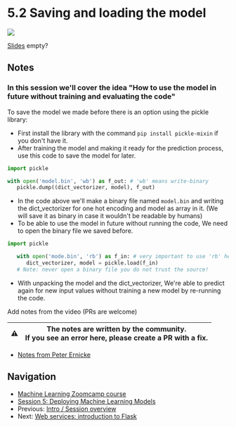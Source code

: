 # 5.2 Saving and loading the model

<a href="https://www.youtube.com/watch?v=EJpqZ7OlwFU&list=PL3MmuxUbc_hIhxl5Ji8t4O6lPAOpHaCLR"><img src="images/thumbnail-5-02.jpg"></a>

[Slides](https://www.slideshare.net/AlexeyGrigorev/ml-zoomcamp-5-model-deployment) empty?

## Notes

### In this session we'll cover the idea "How to use the model in future without training and evaluating the code"

To save the model we made before there is an option using the pickle library:

- First install the library with the command `pip install pickle-mixin` if you don't have it.
- After training the model and making it ready for the prediction process, use this code to save the model for later.

```python
import pickle

with open('model.bin', 'wb') as f_out: # 'wb' means write-binary
   pickle.dump((dict_vectorizer, model), f_out)
```

- In the code above we'll make a binary file named `model.bin` and writing the dict_vectorizer for one hot encoding and model as array in it. (We will save it as binary in case it wouldn't be readable by humans)
- To be able to use the model in future without running the code, We need to open the binary file we saved before.

```python
import pickle

   with open('mode.bin', 'rb') as f_in: # very important to use 'rb' here, it means read-binary
      dict_vectorizer, model = pickle.load(f_in)
   # Note: never open a binary file you do not trust the source!
```

- With unpacking the model and the dict_vectorizer, We're able to predict again for new input values without training a new model by re-running the code.

Add notes from the video (PRs are welcome)

|⚠️|The notes are written by the community.<br>If you see an error here, please create a PR with a fix.|
|---|---|

- [Notes from Peter Ernicke](https://knowmledge.com/2023/10/10/ml-zoomcamp-2023-deploying-machine-learning-models-part-2/)

## Navigation

- [Machine Learning Zoomcamp course](../)
- [Session 5: Deploying Machine Learning Models](./)
- Previous: [Intro / Session overview](01-intro.md)
- Next: [Web services: introduction to Flask](03-flask-intro.md)
